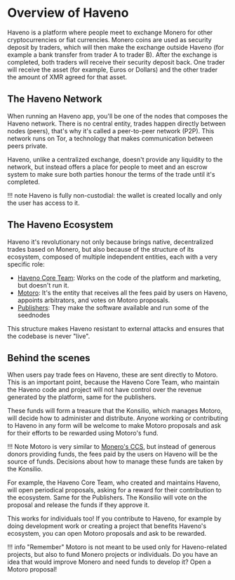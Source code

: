 # Overview of Haveno

Haveno is a platform where people meet to exchange Monero for other cryptocurrencies or fiat currencies. Monero coins are used as security deposit by traders, which will then make the exchange outside Haveno (for example a bank transfer from trader A to trader B). After the exchange is completed, both traders will receive their security deposit back. One trader will receive the asset (for example, Euros or Dollars) and the other trader the amount of XMR agreed for that asset.

## The Haveno Network

When running an Haveno app, you'll be one of the nodes that composes the Haveno network. There is no central entity, trades happen directly between nodes (peers), that's why it's called a peer-to-peer network (P2P). This network runs on Tor, a technology that makes communication between peers private.

Haveno, unlike a centralized exchange, doesn't provide any liquidity to the network, but instead offers a place for people to meet and an escrow system to make sure both parties honour the terms of the trade until it's completed.

!!! note
    Haveno is fully non-custodial: the wallet is created locally and only the user has access to it.

## The Haveno Ecosystem

Haveno it's revolutionary not only because brings native, decentralized trades based on Monero, but also because of the structure of its ecosystem, composed of multiple independent entities, each with a very specific role:

- [Haveno Core Team](roles/core-team.md): Works on the code of the platform and marketing, but doesn't run it.
- [Motoro](roles/motoro.md): It's the entity that receives all the fees paid by users on Haveno, appoints arbitrators, and votes on Motoro proposals.
- [Publishers](roles/publishers.md): They make the software available and run some of the seednodes

This structure makes Haveno resistant to external attacks and ensures that the codebase is never "live".

## Behind the scenes

When users pay trade fees on Haveno, these are sent directly to Motoro. This is an important point, because the Haveno Core Team, who maintain the Haveno code and project will not have control over the revenue generated by the platform, same for the publishers.

These funds will form a treasure that the Konsilio, which manages Motoro, will decide how to administer and distribute. Anyone working or contributing to Haveno in any form will be welcome to make Motoro proposals and ask for their efforts to be rewarded using Motoro's fund.

!!! Note
    Motoro is very similar to [Monero's CCS](https://ccs.getmonero.org), but instead of generous donors providing funds, the fees paid by the users on Haveno will be the source of funds. Decisions about how to manage these funds are taken by the Konsilio.

For example, the Haveno Core Team, who created and maintains Haveno, will open periodical proposals, asking for a reward for their contribution to the ecosystem. Same for the Publishers. The Konsilio will vote on the proposal and release the funds if they approve it.

This works for individuals too! If you contribute to Haveno, for example by doing development work or creating a project that benefits Haveno's ecosystem, you can open Motoro proposals and ask to be rewarded.

!!! info "Remember"
    Motoro is not meant to be used only for Haveno-related projects, but also to fund Monero projects or individuals. Do you have an idea that would improve Monero and need funds to develop it? Open a Motoro proposal!
